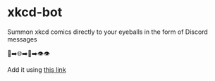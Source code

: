 # xkcd-bot

Summon xkcd comics directly to your eyeballs in the form of Discord messages

💬➡️🌐➡️👾➡️👁️👁️

Add it using [this link](https://discord.com/oauth2/authorize?client_id=1276667730409558037&permissions=277025409024&integration_type=0&scope=applications.commands+bot)
